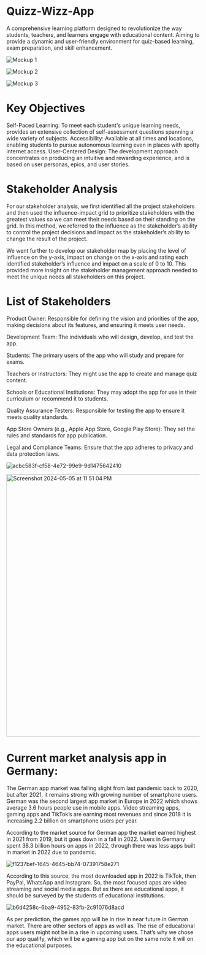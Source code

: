 # Quizz-Wizz-App
A comprehensive learning platform designed to revolutionize the way students, teachers, and learners engage with educational content. Aiming to provide a dynamic and user-friendly environment for quiz-based learning, exam preparation, and skill enhancement.

![Mockup 1](https://github.com/Hamidhrf/Quizz-Wizz-App/assets/147771244/e5a7b3de-a8b2-4f5c-aad1-691eea048ed6)

![Mockup 2](https://github.com/Hamidhrf/Quizz-Wizz-App/assets/147771244/efa2bc8b-cc68-4d0a-ad6f-7174bc541226)

![Mockup 3](https://github.com/Hamidhrf/Quizz-Wizz-App/assets/147771244/b7f762af-230d-4395-8cbb-90b1f279a010)


# Key Objectives
Self-Paced Learning: To meet each student's unique learning needs, provides an extensive collection of self-assessment questions spanning a wide variety of subjects.
Accessibility: Available at all times and locations, enabling students to pursue autonomous learning even in places with spotty internet access.
User-Centered Design: The development approach concentrates on producing an intuitive and rewarding experience, and is based on user personas, epics, and user stories.

# Stakeholder Analysis

For our stakeholder analysis, we first identified all the project stakeholders and then used the influence-impact grid to prioritize stakeholders with the greatest values so we can meet their needs based on their standing on the grid. In this method, we referred to the influence as the stakeholder’s ability to control the project decisions and impact as the stakeholder’s ability to change the result of the project.

We went further to develop our stakeholder map by placing the level of influence on the y-axis, impact on change on the x-axis and rating each identified stakeholder’s influence and impact on a scale of 0 to 10. This provided more insight on the stakeholder management approach needed to meet the unique needs all stakeholders on this project.

# List of Stakeholders

Product Owner: Responsible for defining the vision and priorities of the app, making decisions about its features, and ensuring it meets user needs.

Development Team: The individuals who will design, develop, and test the app.

Students: The primary users of the app who will study and prepare for exams.

Teachers or Instructors: They might use the app to create and manage quiz content.

Schools or Educational Institutions: They may adopt the app for use in their curriculum or recommend it to students.

Quality Assurance Testers: Responsible for testing the app to ensure it meets quality standards.

App Store Owners (e.g., Apple App Store, Google Play Store): They set the rules and standards for app publication.

Legal and Compliance Teams: Ensure that the app adheres to privacy and data protection laws.

![acbc583f-cf58-4e72-99e9-9d1475642410](https://github.com/Hamidhrf/Quizz-Wizz-App/assets/147771244/d569ce63-44fe-4341-8e69-377ced9c45b3)

<img width="684" alt="Screenshot 2024-05-05 at 11 51 04 PM" src="https://github.com/Hamidhrf/Quizz-Wizz-App/assets/147771244/3f502868-3423-49b7-bc27-13c5d460606f">

# Current market analysis app in Germany:

The German app market was falling slight from last pandemic back to 2020, but after 2021, it remains strong with growing number of smartphone users. German was the second largest app market in Europe in 2022 which shows average 3.6 hours people use in mobile apps. Video streaming apps, gaming apps and TikTok’s are earning most revenues and since 2018 it is increasing 2.2 billion on smartphone users per year.

According to the market source for German app the market earned highest in 2021 from 2019, but it goes down in a fall in 2022. Users in Germany spent 38.3 billion hours on apps in 2022, through there was less apps built in market in 2022 due to pandemic.

![f1237bef-1645-4645-bb74-07391758e271](https://github.com/Hamidhrf/Quizz-Wizz-App/assets/147771244/17360bd3-0862-49f8-84dc-56f9d69db729)

According to this source, the most downloaded app in 2022 is TikTok, then PayPal, WhatsApp and Instagram. So, the most focused apps are video streaming and social media apps. But as there are educational apps, it should be surveyed by the students of educational institutions.

![b6d4258c-6ba9-4952-83fb-2c91076d8acd](https://github.com/Hamidhrf/Quizz-Wizz-App/assets/147771244/f4a28935-fd7d-4e1e-a696-d5e6b272773f)

As per prediction, the games app will be in rise in near future in German market. There are other sectors of apps as well as. The rise of educational apps users might not be in a rise in upcoming users. That’s why we chose our app qualify, which will be a gaming app but on the same note it will on the educational purposes.
